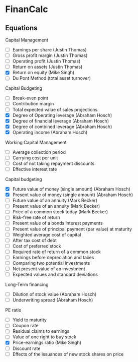 # FinanCalc

## Equations

Capital Management
- [ ] Earnings per share (Justin Thomas)
- [ ] Gross profit margin (Justin Thomas)
- [ ] Operating profit (Justin Thomas)
- [ ] Return on assets (Justin Thomas)
- [x] Return on equity (Mike Singh)
- [ ] Du Pont Method (total asset turnover)

Capital Budgeting
- [ ] Break-even point
- [ ] Contribution margin
- [ ] Total expected value of sales projections
- [x] Degree of Operating leverage (Abraham Hosch)
- [x] Degree of financial leverage (Abraham Hosch)
- [x] Degree of combined leverage (Abraham Hosch)
- [x] Operating income (Abraham Hosch)

Working Capital Management
- [ ] Average collection period
- [ ] Carrying cost per unit
- [ ] Cost of not taking repayment discounts
- [ ] Effective interest rate

Capital budgeting
- [x] Future value of money (single amount) (Abraham Hosch)
- [x] Present value of money (single amount) (Abraham Hosch)
- [ ] Future value of an annuity (Mark Becker)
- [ ] Present value of an annuity (Mark Becker)
- [ ] Price of a common stock today (Mark Becker)
- [ ] Risk-free rate of return
- [ ] Present value of a bonds interest payments
- [ ] Present value of principal payment (par value) at maturity
- [ ] Weighted average cost of capital
- [ ] After tax cost of debt
- [ ] Cost of preferred stock
- [ ] Required rate of return of a common stock
- [ ] Earnings before depreciation and taxes
- [ ] Comparing two potential investments
- [ ] Net present value of an investment
- [ ] Expected values and standard deviations

Long-Term financing
- [ ] Dilution of stock value (Abraham Hosch)
- [ ] Underwriting spread (Abraham Hosch)

PE ratio
- [ ] Yield to maturity
- [ ] Coupon rate
- [ ] Residual claims to earnings
- [ ] Value of one right to buy stock
- [x] Price-earnings ratio (Mike Singh)
- [ ] Discount rate
- [ ] Effects of the issuances of new stock shares on price
